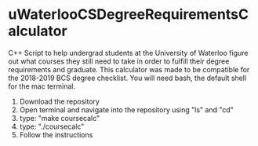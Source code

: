 # uWaterlooCSDegreeRequirementsCalculator

C++ Script to help undergrad students at the University of Waterloo figure out what courses they still need to take in order to fulfill their degree requirements and graduate. This calculator was made to be compatible for the 2018-2019 BCS degree checklist. You will need bash, the default shell for the mac terminal.


1. Download the repository
2. Open terminal and navigate into the repository using "ls" and "cd"
3. type: "make coursecalc"
3. type: "./coursecalc"
4. Follow the instructions
